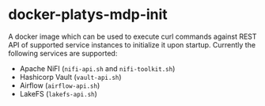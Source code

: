 # docker-platys-mdp-init
A docker image which can be used to execute curl commands against REST API of supported service instances to initialize it upon startup. Currently the following services are supported:

  * Apache NiFI (`nifi-api.sh` and `nifi-toolkit.sh`)
  * Hashicorp Vault (`vault-api.sh`)
  * Airflow (`airflow-api.sh`)
  * LakeFS (`lakefs-api.sh`)


